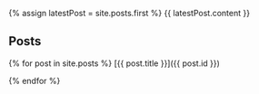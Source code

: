 {% assign latestPost = site.posts.first %}
{{ latestPost.content }}

## Posts

{% for post in site.posts %}
[{{ post.title }}]({{ post.id }})

{% endfor %}